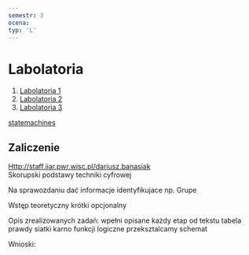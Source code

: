 ```yaml
---
semestr: 3
ocena: 
typ: 'L'
---
```


# Labolatoria
1. [Labolatoria 1](/Notatki/Semestr%203/Logika%20układów%20cyfrowych/Labolatoria/Labolatoria%201/Labolatoria%201.md)
2. [Labolatoria 2](/Notatki/Semestr%203/Logika%20układów%20cyfrowych/Labolatoria/Labolatoria%202/Labolatoria%202.md)
3. [Labolatoria 3](/Notatki/Semestr%203/Logika%20układów%20cyfrowych/Labolatoria/Labolatoria%203/Labolatoria%203.md)

[statemachines](/Notatki/Semestr%203/Logika%20układów%20cyfrowych/Labolatoria/statemachines.exe)
## Zaliczenie
[Http://staff.iiar.pwr.wisc.pl/dariusz.banasiak](http://staff.iiar.pwr.wisc.pl/dariusz.banasiak)  
Skorupski podstawy techniki cyfrowej  
  
  
Na sprawozdaniu dać informacje identyfikujace np. Grupe  
  
Wstęp teoretyczny krótki opcjonalny  
  
Opis zrealizowanych zadań: wpełni opisane każdy etap od tekstu tabela prawdy siatki karno funkcji logiczne przeksztalcamy schemat  
  
Wnioski: